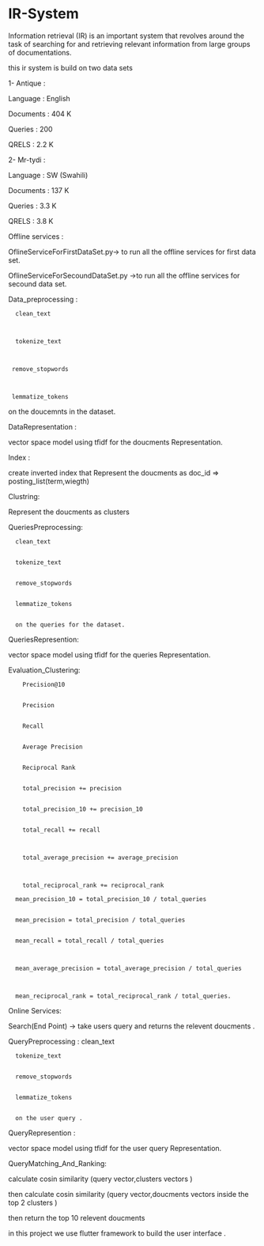 # IR-System
Information retrieval (IR) is an important system that revolves around the task of searching for and retrieving relevant information from large groups of documentations.







this ir system is build on two data sets 




1-	Antique :


Language : English


Documents : 404 K 


Queries : 200


QRELS : 2.2 K



2-	Mr-tydi :


Language : SW (Swahili)


Documents : 137 K 


Queries : 3.3 K


QRELS : 3.8 K




Offline services :



OflineServiceForFirstDataSet.py-> to run all the offline services for first data set.



OflineServiceForSecoundDataSet.py ->to run all the offline services for secound data set.




Data_preprocessing :


      clean_text
   
   
   
      tokenize_text
   
   
   
     remove_stopwords
   
   
   
     lemmatize_tokens
   
   
   
   
   on the doucemnts in the dataset.
   
   
   
   
   
   
DataRepresentation :


vector space model using tfidf for the doucments Representation.




Index :


create inverted index that Represent the doucments as doc_id => posting_list(term,wiegth)



Clustring:


Represent the doucments as clusters 




QueriesPreprocessing:


      clean_text
      
      
      tokenize_text
      
      
      remove_stopwords
      
      
      lemmatize_tokens  
      
      
      on the queries for the dataset.
      
      
      
      
      
QueriesRepresention:   


vector space model using tfidf for the queries Representation.  





Evaluation_Clustering:

        Precision@10
        
        
        Precision
        
        
        Recall
        
        
        Average Precision
        
        
        Reciprocal Rank
        
        
        total_precision += precision
        
        
        total_precision_10 += precision_10
        
        
        total_recall += recall
        
        
        
        total_average_precision += average_precision
        
        
        
        total_reciprocal_rank += reciprocal_rank
       
      mean_precision_10 = total_precision_10 / total_queries
   
   
      mean_precision = total_precision / total_queries
   
   
      mean_recall = total_recall / total_queries
   
   
   
      mean_average_precision = total_average_precision / total_queries
   
   
   
      mean_reciprocal_rank = total_reciprocal_rank / total_queries.
   
   
   
   
   
Online Services:


Search(End Point) -> take users query and returns the relevent doucments .



QueryPreprocessing :
      clean_text
     
     
      tokenize_text
      
      
      remove_stopwords
      
      
      lemmatize_tokens   
      
      
      on the user query .
      
      
      
QueryRepresention :    


vector space model using tfidf for the user query Representation.  




QueryMatching_And_Ranking:


calculate cosin similarity (query vector,clusters vectors )


then calculate cosin similarity (query vector,doucments vectors inside the top 2 clusters )


then return the top 10 relevent doucments




in this project we use flutter framework to build the user interface .




